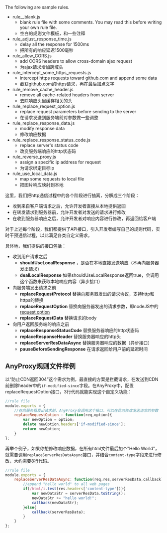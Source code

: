 The following are sample rules.

* rule__blank.js
    * blank rule file with some comments. You may read this before writing your own rule file.
    * 空白的规则文件模板，和一些注释
* rule_adjust_response_time.js
    * delay all the response for 1500ms
    * 把所有的响应延迟1500毫秒
* rule_allow_CORS.js
    * add CORS headers to allow cross-domain ajax request
    * 为ajax请求增加跨域头
* rule_intercept_some_https_requests.js
    * intercept https requests toward github.com and append some data
    * 截获github.com的https请求，再在最后加点文字
* rule_remove_cache_header.js
    * remove all cache-related headers from server
    * 去除响应头里缓存相关的头
* rule_replace_request_option.js
    * replace request parameters before sending to the server
    * 在请求发送到服务端前对参数做一些调整
* rule_replace_response_data.js
    * modify response data
    * 修改响应数据
* rule_replace_response_status_code.js
    * replace server's status code
    * 改变服务端响应的http状态码
* rule_reverse_proxy.js
    * assign a specific ip address for request
    * 为请求绑定目标ip
* rule_use_local_data.js
    * map some requests to local file
    * 把图片响应映射到本地

这里，我们把http通信过程中的各个阶段进行抽离，分解成三个阶段：

* 收到来自客户端请求之后，允许开发者直接从本地提供返回
* 在转发请求到服务器前，允许开发者对发送的请求进行修改
* 在收到服务器响应之后，允许开发者对响应内容进行修改，再返回给客户端
 
对于上述每个阶段，我们都提供了API接口，引入开发者编写自己的规则代码，实时干预通信过程，以此满足各类自定义需求。

具体地，我们提供的接口包括：

* 收到用户请求之后
    * **shouldUseLocalResponse** ，是否在本地直接发送响应（不再向服务器发出请求）
    * **dealLocalResponse** 如果shouldUseLocalResponse返回true，会调用这个函数来获取本地响应内容（异步接口）
* 向服务端发出请求之前
    * **replaceRequestProtocol**  替换向服务器发出的请求协议，支持http和https的替换
    * **replaceRequestOption** 替换向服务器发出的请求参数，即nodeJS中的 [request option](http://nodejs.org/api/http.html#http_http_request_options_callback)
    * **replaceRequestData** 替换请求的body
* 向用户返回服务端的响应之前
    * **replaceResponseStatusCode** 替换服务器响应的http状态码
    * **replaceResponseHeader** 替换服务器响应的http头
    * **replaceServerResDataAsync** 替换服务器响应的数据（异步接口）
    * **pauseBeforeSendingResponse** 在请求返回给用户前的延迟时间
    
    
AnyProxy规则文件样例
---------------
以“防止CDN返回304”这个需求为例，最直接的方案是拦截请求，在发送到CDN前删除header中的`if-modified-since`字段。在AnyProxy中，配置replaceRequestOption接口，3行代码就能实现这个自定义功能：

```javascript
//rule file
module.exports = {
    //在向服务器发出请求前，AnyProxy会调用这个接口，可以在此时修改发送请求的参数
    replaceRequestOption : function(req,option){
        var newOption = option;
        delete newOption.headers['if-modified-since'];
        return newOption;
    }
};
```

再举个例子，如果你想修改响应数据，在所有html文件最后加个"Hello World"，就需要调用`replaceServerResDataAsync`接口，并结合`content-type`字段来进行修改，大约需要8行代码。

```javascript
//rule file
module.exports = {
    replaceServerResDataAsync: function(req,res,serverResData,callback){
        //append "hello world" to all web pages
        if(/html/i.test(res.headers['content-type'])){
            var newDataStr = serverResData.toString();
            newDataStr += "hello world!";
            callback(newDataStr);
        }else{
            callback(serverResData);
        }
    }
};
```

